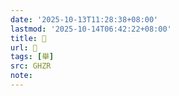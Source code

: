 ```yaml
---
date: '2025-10-13T11:28:38+08:00'
lastmod: '2025-10-14T06:42:22+08:00'
title: 󰞁
url: 󰞁
tags: [舉]
src: GHZR
note:
---
```


